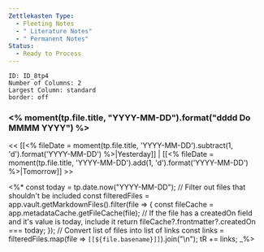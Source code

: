 ```yaml
---
Zettlekasten Type:
  - Fleeting Notes
  - " Literature Notes"
  - " Permanent Notes"
Status:
  - Ready to Process
---
```


```start-multi-column
ID: ID_8tp4
Number of Columns: 2
Largest Column: standard
border: off
```

### <% moment(tp.file.title, "YYYY-MM-DD").format("dddd Do MMMM YYYY") %> 
<< [[<% fileDate = moment(tp.file.title, 'YYYY-MM-DD').subtract(1, 'd').format('YYYY-MM-DD') %>|Yesterday]] | [[<% fileDate = moment(tp.file.title, 'YYYY-MM-DD').add(1, 'd').format('YYYY-MM-DD') %>|Tomorrow]] >>

<%*
const today = tp.date.now("YYYY-MM-DD");
// Filter out files that shouldn't be included
const filteredFiles = app.vault.getMarkdownFiles().filter(file => {
  const fileCache = app.metadataCache.getFileCache(file);
  // If the file has a createdOn field and it's value is today, include it
  return fileCache?.frontmatter?.createdOn === today;
});
// Convert list of files into list of links
const links = filteredFiles.map(file => `[[${file.basename}]]`).join("\n");
tR += links;
_%>

